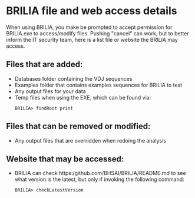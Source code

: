 # BRILIA file and web access details

When using BRILIA, you make be prompted to accept permission for BRILIA.exe to access/modify files. Pushing "cancel" can work, but to better inform the IT security team, here is a list file or website the BRILIA may access.

## Files that are added:  

  * Databases folder containing the VDJ sequences  
  * Examples folder that contains examples sequences for BRILIA to test  
  * Any output files for your data  
  * Temp files when using the EXE, which can be found via:  
     ```  
     BRILIA> findRoot print  
     ```  

## Files that can be removed or modified:  

  * Any output files that are overridden when redoing the analysis

## Website that may be accessed:  

  * BRILIA can check https:/github.com/BHSAI/BRILIA/README.md to see what version is the latest, but only if invoking the following command:  
    ```  
    BRILIA> checkLatestVersion  
    ```  
